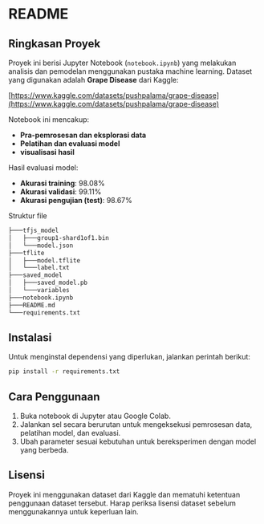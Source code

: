 # README

## Ringkasan Proyek

Proyek ini berisi Jupyter Notebook (`notebook.ipynb`) yang melakukan analisis dan pemodelan menggunakan pustaka machine learning. Dataset yang digunakan adalah **Grape Disease** dari Kaggle:

[https://www.kaggle.com/datasets/pushpalama/grape-disease](https://www.kaggle.com/datasets/pushpalama/grape-disease)

Notebook ini mencakup:
- **Pra-pemrosesan dan eksplorasi data**
- **Pelatihan dan evaluasi model**
- **visualisasi hasil**

Hasil evaluasi model:
- **Akurasi training**: 98.08%
- **Akurasi validasi**: 99.11%
- **Akurasi pengujian (test)**: 98.67%

Struktur file
```md 
├───tfjs_model 
│   ├───group1-shard1of1.bin 
│   └───model.json 
├───tflite 
│   ├───model.tflite 
│   └───label.txt 
├───saved_model 
│   ├───saved_model.pb 
│   └───variables 
├───notebook.ipynb 
├───README.md 
└───requirements.txt
```

## Instalasi

Untuk menginstal dependensi yang diperlukan, jalankan perintah berikut:

```bash
pip install -r requirements.txt
```

## Cara Penggunaan

1. Buka notebook di Jupyter atau Google Colab.
2. Jalankan sel secara berurutan untuk mengeksekusi pemrosesan data, pelatihan model, dan evaluasi.
3. Ubah parameter sesuai kebutuhan untuk bereksperimen dengan model yang berbeda.

## Lisensi

Proyek ini menggunakan dataset dari Kaggle dan mematuhi ketentuan penggunaan dataset tersebut. Harap periksa lisensi dataset sebelum menggunakannya untuk keperluan lain.


